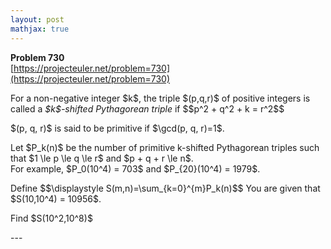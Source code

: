 ```yaml
---
layout: post
mathjax: true
---
```

**Problem 730**  
[https://projecteuler.net/problem=730](https://projecteuler.net/problem=730)

<p>
For a non-negative integer $k$, the triple $(p,q,r)$ of positive integers is called a <dfn>$k$-shifted Pythagorean triple</dfn> if $$p^2 + q^2 + k = r^2$$
</p>
<p>
$(p, q, r)$ is said to be primitive if $\gcd(p, q, r)=1$.
</p>
<p>
Let $P_k(n)$ be the number of primitive k-shifted Pythagorean triples such that $1 \le p \le q \le r$ and $p + q + r \le n$. <br /> For example, $P_0(10^4) = 703$ and $P_{20}(10^4) = 1979$. 
</p>
<p>
Define 
$$\displaystyle S(m,n)=\sum_{k=0}^{m}P_k(n)$$
You are given that $S(10,10^4) = 10956$. 
</p>
<p>
Find $S(10^2,10^8)$
</p>
---
